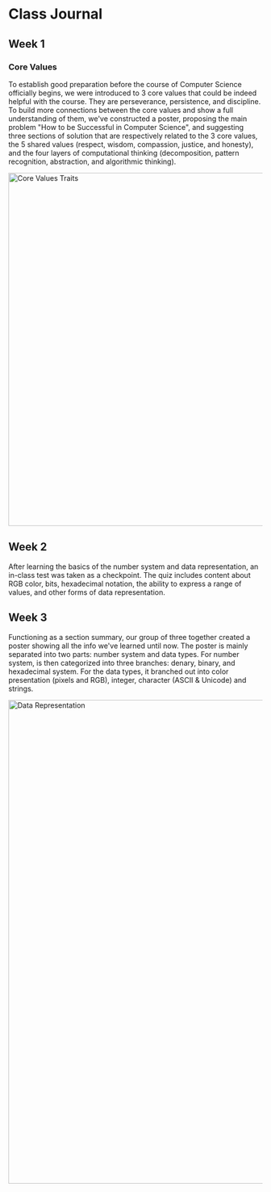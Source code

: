# Class Journal
## Week 1

### Core Values
To establish good preparation before the course of Computer Science officially begins, we were introduced to 3 core values that could be indeed helpful with the course. They are perseverance, persistence, and discipline. To build more connections between the core values and show a full understanding of them, we've constructed a poster, proposing the main problem "How to be Successful in Computer Science", and suggesting three sections of solution that are respectively related to the 3 core values, the 5 shared values (respect, wisdom, compassion, justice, and honesty), and the four layers of computational thinking (decomposition, pattern recognition, abstraction, and algorithmic thinking). 

<img width = "700" alt="Core Values   Traits" src="https://github.com/user-attachments/assets/12fad3aa-c379-4507-a3ed-29364fe34e30">

## Week 2
After learning the basics of the number system and data representation, an in-class test was taken as a checkpoint. The quiz includes content about RGB color, bits, hexadecimal notation, the ability to express a range of values, and other forms of data representation.

## Week 3
Functioning as a section summary, our group of three together created a poster showing all the info we've learned until now. The poster is mainly separated into two parts: number system and data types. For number system, is then categorized into three branches: denary, binary, and hexadecimal system. For the data types, it branched out into color presentation (pixels and RGB), integer, character (ASCII & Unicode) and strings.

<img width="959" alt="Data Representation" src="https://github.com/user-attachments/assets/ecad1897-84db-4518-a66f-2b6d4b4c441e">

